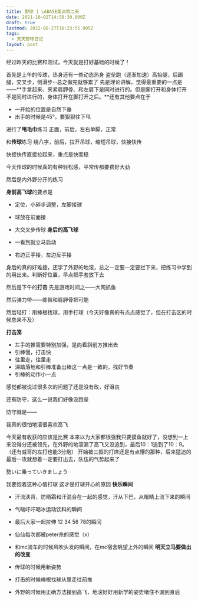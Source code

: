 ```yaml
---
title: 野球 | LABASE集训第二天
date: 2021-10-02T14:58:30.000Z
draft: true
lastmod: 2022-06-27T16:23:55.905Z
tags:
  - 天天野球日记
layout: post
---
```

经过昨天的比赛和测试，今天就是打好基础的时候了！

首先是上午的传球，热身还有一些动态热身
盗垒跑（逐渐加速）高抬腿，后踢腿，交叉步，侧滑步···总之做完就够累了
先是理论讲解，觉得最重要的一点是——**手拿起来、夹紧肩胛骨、和左肩下是同时进行的。但是脚打开和身体打开不是同时进行的，身体打开在脚打开之后。**还有其他要点在于

- 一开始的位置是自然下垂
- 出手的时候是45°，要狠狠往下甩

进行了**甩毛巾**练习
正面，前后，左右单脚，正常

和**传球**练习
绕八字，前后，拉开吊球，缩短吊球，快接快传

快接快传直接拉起来，重点是快而稳

今天传球的时候真的有种轻松感，平常传都要费好大劲

然后是内外野分开的练习

**身前高飞球**的要点是

- 定位，小碎步调整，左脚接球
- 球放在前面接
- 大交叉步传球
**身后的高飞球**

- 一看到就立马启动
- 右边正手接，左边反手接

身后的真的好难接，还学了外野的地滚，总之一定要一定要拦下来，把练习中学到的用出来。判断好位置，早点把手套放下去

然后是下午的**打击**
先是游戏时间之——大网抓鱼

然后弹力带——练臀和肩胛骨把可能

然后轻打：用棒根找球，用手打球（今天好像真的有点点感觉了，但在打击区的时候总来不及）

**打击笼**

- 左手的推需要特别加强，是向着斜前方推出去
- 引棒慢，打击快
- 往里走，往里走
- 深踏落地和引棒准备出棒这一点是一致的，找好节奏
- 引棒的动作小一点

感觉都被说过很多次的问题了还是没有改，好沮丧

还有防守，这么一说我们好像没跑垒

防守就是——

我真的很怕地滚很喜欢高飞

今天最有收获的应该是比赛
本来以为大家都很强我只要摸鱼就好了，没想到一上来没得分还被领先，在外野的地滚漏了高飞又没追到，最后10：1追到了10：9。（还有威哥的左打也能3分炮）
开始被三振的打席还是有点懵的那种，后来猛追的最后一攻就想着一定要打出去，队伍的气势起来了

勢いに乗っていきましょう

我要抱着这种心情打球
这才是打球开心的原因
**快乐瞬间**

- 汗流浃背，防晒霜和汗混合在一起的感觉，汗从下巴，从眼睛上流下来的瞬间
- 气喘吁吁喝冰运动饮料的瞬间
- 最后大家一起拉伸 12 34 56 78的瞬间
- 仙仙每次都被peter杀的感觉（x）
- 和mc骑车的时候风吹头发的瞬间，在mc宿舍眺望上外的瞬间
**明天立马要做出的改变**

- 传球的时候用新姿势
- 打击的时候棒根找球从里走往前推
- 外野的时候用正确方法接到高飞，地滚好好用新学的姿势堵住不漏到身后